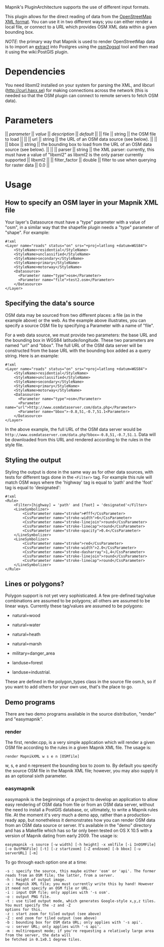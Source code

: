 <!-- Name: OsmPlugin -->
<!-- Version: 27 -->
<!-- Last-Modified: 2010/11/13 10:24:18 -->
<!-- Author: kunitoki -->


Mapnik's PluginArchitecture supports the use of different input formats.

This plugin allows for the direct reading of data from the [OpenStreetMap XML format](http://wiki.openstreetmap.org/wiki/.osm). You can use it in two different ways; you can either render a local file, or connect to a URL which provides OSM XML data within a given bounding box.

*NOTE*: the primary way that Mapnik is used to render OpenStreetMap data is to import an [extract](http://wiki.openstreetmap.org/wiki/Planet.osm) into Postgres using the [osm2pgsql](http://wiki.openstreetmap.org/wiki/Osm2pgsql) tool and then read it using the wiki:PostGIS plugin.


# Dependencies

You need libxml2 installed on your system for parsing the XML, and libcurl (http://curl.haxx.se) for making connections across the network (this is needed so that the OSM plugin can connect to remote servers to fetch OSM data).


# Parameters

|| *parameter* || *value*  || *description* || *default* ||
|| file            || string       || the OSM file to load || ||
|| url             || string       || the URL of an OSM data source (see below). || ||
|| bbox            || string       || the bounding box to load from the URL of an OSM data source (see below). || ||
|| parser          || string       || the XML parser: currently, this must have a value of "libxml2" as libxml2 is the only parser currently supported || libxml2 ||
|| filter_factor   || double       || filter to use when querying for raster data || 0.0 ||


# Usage

## How to specify an OSM layer in your Mapnik XML file

Your layer's Datasource must have a "type" parameter with a value of "osm", in a similar way that the shapefile plugin needs a "type" parameter of "shape".
For example:


    #!xml
    <Layer name="roads" status="on" srs="+proj=latlong +datum=WGS84">
        <StyleName>residential</StyleName>
        <StyleName>unclassified</StyleName>
        <StyleName>secondary</StyleName>
        <StyleName>primary</StyleName>
        <StyleName>motorway</StyleName>
        <Datasource>
          <Parameter name="type">osm</Parameter>
          <Parameter name="file">test2.osm</Parameter>
        </Datasource>
    </Layer>

## Specifying the data's source

OSM data may be sourced from two different places: a file (as in the example above) or the web. As the example above illustrates, you can specify a source OSM file by specifying a Parameter with a name of "file". 

For a web data source, we must provide two parameters: the base URL and the bounding box in WGS84 latitude/longitude. These two parameters are named "url" and "bbox". The full URL of the OSM data server will be constructed from the base URL with the bounding box added as a query string. Here is an example:


    #!xml
    <Layer name="roads" status="on" srs="+proj=latlong +datum=WGS84">
        <StyleName>residential</StyleName>
        <StyleName>unclassified</StyleName>
        <StyleName>secondary</StyleName>
        <StyleName>primary</StyleName>
        <StyleName>motorway</StyleName>
        <Datasource>
          <Parameter name="type">osm</Parameter>
          <Parameter name="url">http://www.osmdataserver.com/data.php</Parameter>
          <Parameter name="bbox">-0.8,51,-0.7,51.1<Parameter>
        </Datasource>
    </Layer>

In the above example, the full URL of the OSM data server would be `http://www.osmdataserver.com/data.php?bbox=-0.8,51,-0.7,51.1`. Data will be downloaded from this URL and rendered according to the rules in the style file.

## Styling the output

Styling the output is done in the same way as for other data sources, with tests for different tags done in the `<Filter>` tag. For example this rule will match OSM ways where the 'highway' tag is equal to 'path' and the 'foot' tag is equal to 'designated':


    #!xml
    <Rule>
        <Filter>[highway] = 'path' and [foot] = 'designated'</Filter>
        <LineSymbolizer>
            <CssParameter name="stroke">#fff</CssParameter>
            <CssParameter name="stroke-width">6</CssParameter>
            <CssParameter name="stroke-linejoin">round</CssParameter>
            <CssParameter name="stroke-linecap">round</CssParameter>
            <CssParameter name="stroke-opacity">0.4</CssParameter>
        </LineSymbolizer>
        <LineSymbolizer>
            <CssParameter name="stroke">red</CssParameter>
            <CssParameter name="stroke-width">2.0</CssParameter>
            <CssParameter name="stroke-dasharray">1,4</CssParameter>
            <CssParameter name="stroke-linejoin">round</CssParameter>
            <CssParameter name="stroke-linecap">round</CssParameter>
        </LineSymbolizer>
    </Rule>


## Lines or polygons?

Polygon support is not yet very sophisticated. A few pre-defined tag/value combinations are assumed to be polygons; all others are assumed to be linear ways.
Currently these tag/values are assumed to be polygons:

- natural=wood

- natural=water

- natural=heath

- natural=marsh

- military=danger_area

- landuse=forest

- landuse=industrial.


These are defined in the polygon_types class in the source file osm.h, so if you want to add others for your own use, that's the place to go.

## Demo programs

There are two demo programs available in the source distribution, "render" and "easymapnik".

### render

The first, render.cpp, is a very simple application which will render a given OSM file according to the rules in a given Mapnik XML file. The usage is:

`render MapnikXML w s e n [OSMfile]`

w, s, e and n represent the bounding box to zoom to. By default you specify the source OSM file in the Mapnik XML file; however, you may also supply it as an optional sixth parameter.

### easymapnik

easymapnik is the beginnings of a project to develop an application to allow easy rendering of OSM data from file or from an OSM data server, without the need to install a PostGIS database, or, ultimately, to write a Mapnik rules file. At the moment it's very much a demo app, rather than a production-ready app, but nonetheless it demonstrates how you can render OSM data from an OSM data source or server. It's available in the "demo" directory and has a Makefile which has so far only been tested on OS X 10.5 with a version of Mapnik dating from early 2009. The usage is:

`easymapnik -s source [-w width] [-h height] -x xmlfile [-i InOSMFile] [-o OutPNGFile] [-t] [-z startzoom] [-Z endzoom] [-b bbox] [-u serverURL] [-m]`

To go through each option one at a time:

    -s : specify the source, this maybe either 'osm' or 'api'. The former reads from an OSM file; the latter, from a server.
    -h : height of output image.
    -x : Mapnik XML file; you must currently write this by hand! However it need not specify an OSM file or URL.
    -i : input OSM file; only applies with '-s osm'.
    -o : output PNG file.
    -t : use tiled output mode, which generates Google-style x,y,z tiles. You must specify the -z and -Z
    options for this.
    -z : start zoom for tiled output (see above)
    -Z : end zoom for tiled output (see above)
    -b : bounding box for OSM data URL; only applies with '-s api'.
    -u : server URL; only applies with '-s api'.
    -m : multirequest mode; if you're requesting a relatively large area from the server, the data will
    be fetched in 0.1x0.1 degree tiles.